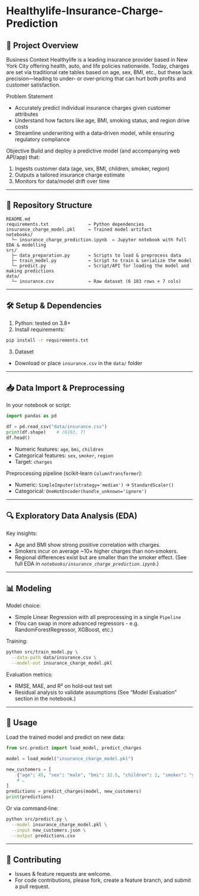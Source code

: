 # Healthylife-Insurance-Charge-Prediction

## 🚀 Project Overview
Business Context
Healthylife is a leading insurance provider based in New York City offering health, auto, and life policies nationwide. Today, charges are set via traditional rate tables based on age, sex, BMI, etc., but these lack precision—leading to under‐ or over‐pricing that can hurt both profits and customer satisfaction.

Problem Statement
- Accurately predict individual insurance charges given customer attributes
- Understand how factors like age, BMI, smoking status, and region drive costs
- Streamline underwriting with a data‐driven model, while ensuring regulatory compliance

Objective
Build and deploy a predictive model (and accompanying web API/app) that:
1. Ingests customer data (age, sex, BMI, children, smoker, region)
2. Outputs a tailored insurance charge estimate
3. Monitors for data/model drift over time

---

## 📂 Repository Structure
```pgsql
README.md
requirements.txt               ← Python dependencies
insurance_charge_model.pkl     ← Trained model artifact
notebooks/
  └─ insurance_charge_prediction.ipynb  ← Jupyter notebook with full EDA & modelling
src/
  ├─ data_preparation.py       ← Scripts to load & preprocess data  
  ├─ train_model.py            ← Script to train & serialize the model  
  └─ predict.py                ← Script/API for loading the model and making predictions  
data/
  └─ insurance.csv             ← Raw dataset (6 183 rows × 7 cols)  
```

---

## 🛠️ Setup & Dependencies
1. Python: tested on 3.8+
2. Install requirements:
```bash
pip install -r requirements.txt
```
3. Dataset
  - Download or place `insurance.csv` in the `data/` folder

---

## 📥 Data Import & Preprocessing
In your notebook or script:
```python
import pandas as pd

df = pd.read_csv("data/insurance.csv")
print(df.shape)    # (6183, 7)
df.head()
```

- Numeric features: `age`, `bmi`, `children`
- Categorical features: `sex`, `smoker`, `region`
- Target: `charges` 

Preprocessing pipeline (scikit‐learn `ColumnTransformer`):
- Numeric: `SimpleImputer(strategy='median')` → `StandardScaler()`
- Categorical: `OneHotEncoder(handle_unknown='ignore')`

---

## 🔍 Exploratory Data Analysis (EDA)
Key insights:
- Age and BMI show strong positive correlation with charges.
- Smokers incur on average ~10× higher charges than non‐smokers.
- Regional differences exist but are smaller than the smoker effect.
(See full EDA in *`notebooks/insurance_charge_prediction.ipynb`*.)

---

## 📊 Modeling
Model choice:
- Simple Linear Regression with all preprocessing in a single `Pipeline` 
- (You can swap in more advanced regressors - e.g. RandomForestRegressor, XGBoost, etc.)

Training:
```bash
python src/train_model.py \
  --data-path data/insurance.csv \
  --model-out insurance_charge_model.pkl
```

Evaluation metrics:
- RMSE, MAE, and R² on hold‐out test set
- Residual analysis to validate assumptions
(See “Model Evaluation” section in the notebook.) 

---

## 🚧 Usage
Load the trained model and predict on new data:
```python
from src.predict import load_model, predict_charges

model = load_model("insurance_charge_model.pkl")

new_customers = [
    {"age": 45, "sex": "male", "bmi": 32.5, "children": 2, "smoker": "yes", "region": "southeast"},
    # …
]
predictions = predict_charges(model, new_customers)
print(predictions)
```

Or via command‐line:
```bash
python src/predict.py \
  --model insurance_charge_model.pkl \
  --input new_customers.json \
  --output predictions.csv
```

---

## 🤝 Contributing
- Issues & feature requests are welcome.
- For code contributions, please fork, create a feature branch, and submit a pull request.










